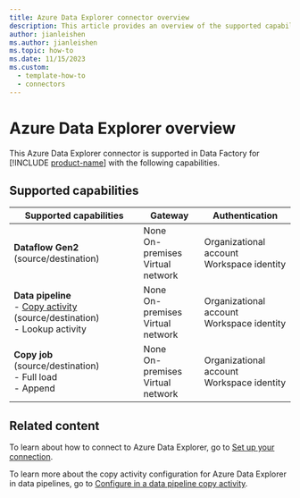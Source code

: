 ```yaml
---
title: Azure Data Explorer connector overview
description: This article provides an overview of the supported capabilities of the Azure Data Explorer connector.
author: jianleishen
ms.author: jianleishen
ms.topic: how-to
ms.date: 11/15/2023
ms.custom:
  - template-how-to
  - connectors
---
```


# Azure Data Explorer overview

This Azure Data Explorer connector is supported in Data Factory for [!INCLUDE [product-name](../includes/product-name.md)] with the following capabilities.

## Supported capabilities

| Supported capabilities| Gateway | Authentication|
|---------| --------| --------|
| **Dataflow Gen2** (source/destination)|None<br> On-premises<br> Virtual network |Organizational account<br> Workspace identity |
| **Data pipeline**<br>- [Copy activity](connector-azure-data-explorer-copy-activity.md) (source/destination) <br>- Lookup activity    |None<br> On-premises<br> Virtual network |Organizational account<br>Workspace identity |
| **Copy job** (source/destination) <br>- Full load<br>- Append |None<br> On-premises<br> Virtual network |Organizational account<br>Workspace identity |

## Related content
To learn about how to connect to Azure Data Explorer, go to [Set up your connection](connector-azure-data-explorer.md).

To learn more about the copy activity configuration for Azure Data Explorer in data pipelines, go to [Configure in a data pipeline copy activity](connector-azure-data-explorer-copy-activity.md).

